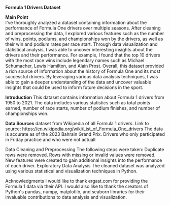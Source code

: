 **Formula 1 Drivers Dataset**

**Main Point** \
I've thoroughly analyzed a dataset containing information about the performance of Formula One drivers over multiple seasons. After cleaning and preprocessing the data, I explored various features such as the number of wins, points, podiums, and championships won by the drivers, as well as their win and podium rates per race start. Through data visualization and statistical analysis, I was able to uncover interesting insights about the drivers and their performance. For example, I found that the top 10 drivers with the most race wins include legendary names such as Michael Schumacher, Lewis Hamilton, and Alain Prost. Overall, this dataset provided a rich source of information about the history of Formula One and its most successful drivers. By leveraging various data analysis techniques, I was able to gain a deeper understanding of the data and uncover valuable insights that could be used to inform future decisions in the sport.


**Introduction**
This dataset contains information about Formula 1 drivers from 1950 to 2021. The data includes various statistics such as total points earned, number of race starts, number of podium finishes, and number of championships won.

**Data Sources**
dataset from Wikipedia of all Formula 1 drivers. Link to source: https://en.wikipedia.org/wiki/List_of_Formula_One_drivers
The data is accurate as of the 2023 Bahrain Grand Prix. Drivers who only participated in Friday practice and who were not actuall

Data Cleaning and Preprocessing
The following steps were taken:
Duplicate rows were removed.
Rows with missing or invalid values were removed.
New features were created to gain additional insights into the performance of each driver.
Exploratory Data Analysis
The cleaned dataset was analyzed using various statistical and visualization techniques in Python.


Acknowledgments
I would like to thank ergast.com for providing the Formula 1 data via their API. I would also like to thank the creators of Python's pandas, numpy, matplotlib, and seaborn libraries for their invaluable contributions to data analysis and visualization.




